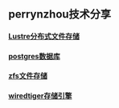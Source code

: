 ## perrynzhou技术分享


#### [Lustre分布式文件存储](https://github.com/perrynzhou/deep-dive-storage-in-china/tree/master/slideshare/perrynzhou/lustre)

#### [postgres数据库](https://github.com/perrynzhou/deep-dive-storage-in-china/tree/master/slideshare/perrynzhou/postgres)


#### [zfs文件存储](https://github.com/perrynzhou/deep-dive-storage-in-china/tree/master/slideshare/perrynzhou/zfs)

#### [wiredtiger存储引擎](https://github.com/perrynzhou/deep-dive-storage-in-china/tree/master/slideshare/perrynzhou/wiredtiger)







